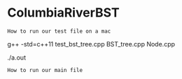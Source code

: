 # ColumbiaRiverBST

`How to run our test file on a mac`

g++ -std=c++11 test_bst_tree.cpp BST_tree.cpp Node.cpp 

./a.out

`How to run our main file`
